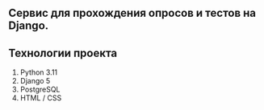## Сервис для прохождения опросов и тестов на Django. 

## Технологии проекта
1. Python 3.11
2. Django 5
3. PostgreSQL
4. HTML / CSS
